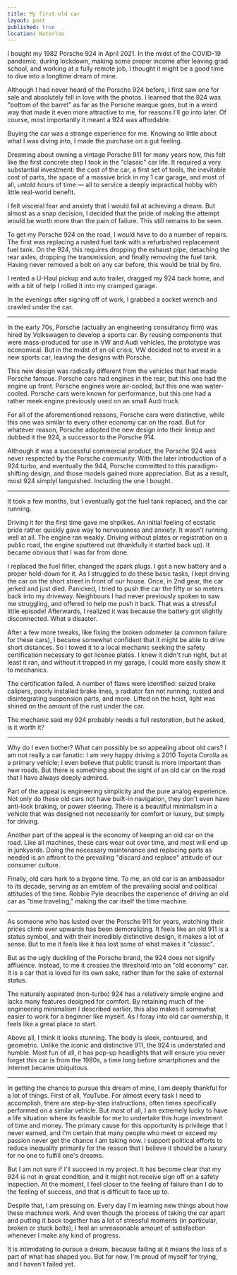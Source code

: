 ```yaml
---
title: My first old car
layout: post
published: true
location: Waterloo
---
```


I bought my 1982 Porsche 924 in April 2021. In the midst of the COVID-19 pandemic, during lockdown, making some proper income after leaving grad school, and working at a fully remote job, I thought it might be a good time to dive into a longtime dream of mine.

Although I had never heard of the Porsche 924 before, I first saw one for sale and absolutely fell in love with the photos. I learned that the 924 was "bottom of the barrel" as far as the Porsche marque goes, but in a weird way that made it even more attractive to me, for reasons I'll go into later. Of course, most importantly it meant a 924 was affordable.

Buying the car was a strange experience for me. Knowing so little about what I was diving into, I made the purchase on a gut feeling.

Dreaming about owning a vintage Porsche 911 for many years now, this felt like the first concrete step I took in the "classic" car life. It required a very substantial investment: the cost of the car, a first set of tools, the inevitable cost of parts, the space of a massive brick in my 1 car garage, and most of all, untold hours of time — all to service a deeply impractical hobby with little real-world benefit.

I felt visceral fear and anxiety that I would fail at achieving a dream. But almost as a snap decision, I decided that the pride of making the attempt would be worth more than the pain of failure. This still remains to be seen.

To get my Porsche 924 on the road, I would have to do a number of repairs. The first was replacing a rusted fuel tank with a refurbished replacement fuel tank. On the 924, this requires dropping the exhaust pipe, detaching the rear axles, dropping the transmission, and finally removing the fuel tank. Having never removed a bolt on any car before, this would be trial by fire.

I rented a U-Haul pickup and auto trailer, dragged my 924 back home, and with a bit of help I rolled it into my cramped garage.

In the evenings after signing off of work, I grabbed a socket wrench and crawled under the car.

---

In the early 70s, Porsche (actually an engineering consultancy firm) was hired by Volkswagen to develop a sports car. By reusing components that were mass-produced for use in VW and Audi vehicles, the prototype was economical. But in the midst of an oil crisis, VW decided not to invest in a new sports car, leaving the designs with Porsche.

This new design was radically different from the vehicles that had made Porsche famous. Porsche cars had engines in the rear, but this one had the engine up front. Porsche engines were air-cooled, but this one was water-cooled. Porsche cars were known for performance, but this one had a rather meek engine previously used on an small Audi truck.

For all of the aforementioned reasons, Porsche cars were distinctive, while this one was similar to every other economy car on the road. But for whatever reason, Porsche adopted the new design into their lineup and dubbed it the 924, a successor to the Porsche 914.

Although it was a successful commercial product, the Porsche 924 was never respected by the Porsche community. With the later introduction of a 924 turbo, and eventually the 944, Porsche committed to this paradigm-shifting design, and those models gained more appreciation. But as a result, most 924 simplyl languished. Including the one I bought.

---

It took a few months, but I eventually got the fuel tank replaced, and the car running.

Driving it for the first time gave me shpilkes. An initial feeling of ecstatic pride rather quickly gave way to nervousness and anxiety. It wasn't running well at all. The engine ran weakly. Driving without plates or registration on a public road, the engine sputtered out (thankfully it started back up). It became obvious that I was far from done.

I replaced the fuel filter, changed the spark plugs. I got a new battery and a proper hold-down for it. As I struggled to do these basic tasks, I kept driving the car on the short street in front of our house. Once, in 2nd gear, the car jerked and just died. Panicked, I tried to push the car the fifty or so meters back into my driveway. Neighbours I had never previously spoken to saw me struggling, and offered to help me push it back. That was a stressful little episode! Afterwards, I realized it was because the battery got slightly disconnected. What a disaster.

After a few more tweaks, like fixing the broken odometer (a common failure for these cars), I became somewhat confident that it might be able to drive short distances. So I towed it to a local mechanic seeking the safety certification necessary to get license plates. I knew it didn't run right, but at least it ran, and without it trapped in my garage, I could more easily show it to mechanics.

The certification failed. A number of flaws were identified: seized brake calipers, poorly installed brake lines, a radiator fan not running, rusted and disintegrating suspension parts, and more. Lifted on the hoist, light was shined on the amount of the rust under the car.

The mechanic said my 924 probably needs a full restoration, but he asked, is it worth it?

---

Why do I even bother? What can possibly be so appealing about old cars? I am not really a car fanatic: I am very happy driving a 2010 Toyota Corolla as a primary vehicle; I even believe that public transit is more important than new roads. But there is something about the sight of an old car on the road that I have always deeply admired.

Part of the appeal is engineering simplicity and the pure analog experience. Not only do these old cars not have built-in navigation, they don't even have anti-lock braking, or power steering. There is a beautiful minimalism in a vehicle that was designed not necessarily for comfort or luxury, but simply for driving.

Another part of the appeal is the economy of keeping an old car on the road. Like all machines, these cars wear out over time, and most will end up in junkyards. Doing the necessary maintenance and replacing parts as needed is an affront to the prevailing "discard and replace" attitude of our consumer culture.

Finally, old cars hark to a bygone time. To me, an old car is an ambassador to its decade, serving as an emblem of the prevailing social and political attitudes of the time. Robbie Pyle describes the experience of driving an old car as "time traveling," making the car itself the time machine.

---

As someone who has lusted over the Porsche 911 for years, watching their prices climb ever upwards has been demoralizing. It feels like an old 911 is a status symbol, and with their incredibly distinctive design, it makes a lot of sense. But to me it feels like it has lost some of what makes it "classic".

But as the ugly duckling of the Porsche brand, the 924 does not signify affluence. Instead, to me it crosses the threshold into an "old economy" car. It is a car that is loved for its own sake, rather than for the sake of external status.

The naturally aspirated (non-turbo) 924 has a relatively simple engine and lacks many features designed for comfort. By retaining much of the engineering minimalism I described earlier, this also makes it somewhat easier to work for a beginner like myself. As I foray into old car ownership, it feels like a great place to start.

Above all, I think it looks stunning. The body is sleek, contoured, and geometric. Unlike the iconic and distinctive 911, the 924 is understated and humble. Most fun of all, it has pop-up headlights that will ensure you never forget this car is from the 1980s, a time long before smartphones and the internet became ubiquitous.

---

In getting the chance to pursue this dream of mine, I am deeply thankful for a lot of things. First of all, YouTube. For almost every task I need to accomplish, there are step-by-step instructions, often times specifically performed on a similar vehicle. But most of all, I am extremely lucky to have a life situation where its feasible for me to undertake this huge investment of time and money. The primary cause for this opportunity is privilege that I never earned, and I'm certain that many people who meet or exceed my passion never get the chance I am taking now. I support political efforts to reduce inequality primarily for the reason that I believe it should be a luxury for no one to fulfill one's dreams.

But I am not sure if I'll succeed in my project. It has become clear that my 924 is not in great condition, and it might not receive sign off on a safety inspection. At the moment, I feel closer to the feeling of failure than I do to the feeling of success, and that is difficult to face up to.

Despite that, I am pressing on. Every day I'm learning new things about how these machines work. And even though the process of taking the car apart and putting it back together has a lot of stressful moments (in particular, broken or stuck bolts), I feel an unreasonable amount of satisfaction whenever I make any kind of progress.

It is intimidating to pursue a dream, because failing at it means the loss of a part of what has shaped you. But for now, I'm proud of myself for trying, and I haven't failed yet.
